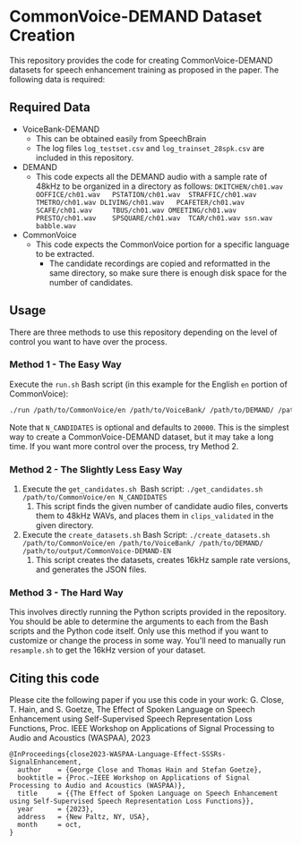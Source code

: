 # CommonVoice-DEMAND Dataset Creation

This repository provides the code for creating CommonVoice-DEMAND datasets for speech enhancement training as proposed in the paper. The following data is required:

## Required Data

* VoiceBank-DEMAND
  * This can be obtained easily from SpeechBrain
  * The log files `log_testset.csv` and `log_trainset_28spk.csv` are included in this repository.
* DEMAND
  * This code expects all the DEMAND audio with a sample rate of 48kHz to be organized in a directory as follows:
    `DKITCHEN/ch01.wav  OOFFICE/ch01.wav   PSTATION/ch01.wav  STRAFFIC/ch01.wav  TMETRO/ch01.wav DLIVING/ch01.wav   PCAFETER/ch01.wav  SCAFE/ch01.wav     TBUS/ch01.wav OMEETING/ch01.wav  PRESTO/ch01.wav    SPSQUARE/ch01.wav  TCAR/ch01.wav ssn.wav babble.wav`
* CommonVoice
  * This code expects the CommonVoice portion for a specific language to be extracted.
    * The candidate recordings are copied and reformatted in the same directory, so make sure there is enough disk space for the number of candidates.

## Usage

There are three methods to use this repository depending on the level of control you want to have over the process.

### Method 1 - The Easy Way

Execute the `run.sh` Bash script (in this example for the English `en` portion of CommonVoice):

```bash
./run /path/to/CommonVoice/en /path/to/VoiceBank/ /path/to/DEMAND/ /path/to/output/CommonVoice-DEMAND-EN [N_CANDIDATES]
```

Note that `N_CANDIDATES` is optional and defaults to `20000`. This is the simplest way to create a CommonVoice-DEMAND dataset, but it may take a long time. If you want more control over the process, try Method 2.

### Method 2 - The Slightly Less Easy Way

1. Execute the `get_candidates.sh `Bash script: `./get_candidates.sh /path/to/CommonVoice/en N_CANDIDATES`
   1. This script finds the given number of candidate audio files, converts them to 48kHz WAVs, and places them in `clips_validated` in the given directory.
2. Execute the `create_datasets.sh` Bash Script: `./create_datasets.sh /path/to/CommonVoice/en /path/to/VoiceBank/ /path/to/DEMAND/ /path/to/output/CommonVoice-DEMAND-EN`
   1. This script creates the datasets, creates 16kHz sample rate versions, and generates the JSON files.

### Method 3 - The Hard Way

This involves directly running the Python scripts provided in the repository. You should be able to determine the arguments to each from the Bash scripts and the Python code itself. Only use this method if you want to customize or change the process in some way. You'll need to manually run `resample.sh` to get the 16kHz version of your dataset.

## Citing this code
Please cite the following paper if you use this code in your work:
G. Close, T. Hain, and S. Goetze,
The Effect of Spoken Language on Speech Enhancement using Self-Supervised Speech Representation Loss Functions, Proc. IEEE Workshop on Applications of Signal Processing to Audio and Acoustics (WASPAA), 2023
```
@InProceedings{close2023-WASPAA-Language-Effect-SSSRs-SignalEnhancement,
  author    = {George Close and Thomas Hain and Stefan Goetze},
  booktitle = {Proc.~IEEE Workshop on Applications of Signal Processing to Audio and Acoustics (WASPAA)},
  title     = {{The Effect of Spoken Language on Speech Enhancement using Self-Supervised Speech Representation Loss Functions}},
  year      = {2023},
  address   = {New Paltz, NY, USA},
  month     = oct,
}
```
